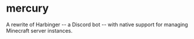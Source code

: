 # mercury
A rewrite of Harbinger -- a Discord bot -- with native support for managing Minecraft server instances.
